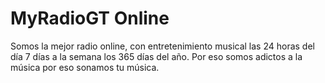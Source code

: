 # MyRadioGT Online
Somos la mejor radio online, con entretenimiento musical las 24 horas del día 7 días a la semana los 365 días del año. Por eso somos adictos a la música por eso sonamos tu música.
